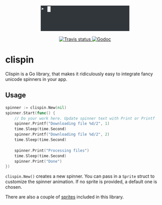 <p align="center">
  <img src="demo.gif">
</p>

<p align="center">
  <a href="https://travis-ci.org/mbrlabs/clispin">
      <img src="https://travis-ci.org/mbrlabs/clispin.svg?branch=master" alt="Travis status">
  </a>
  <a href="https://godoc.org/github.com/mbrlabs/clispin">
      <img src="https://godoc.org/github.com/mbrlabs/clispin?status.svg" alt="Godoc">
  </a>
</p>

# clispin
Clispin is a Go library, that makes it ridiculously easy to integrate fancy unicode spinners in your app.

 ## Usage
```go
spinner := clispin.New(nil)
spinner.Start(func() {
    // Do your work here. Update spinner text with Print or Printf
    spinner.Printf("Downloading file %d/2", 1)
    time.Sleep(time.Second)
    spinner.Printf("Downloading file %d/2", 2)
    time.Sleep(time.Second)

    spinner.Print("Processing files")
    time.Sleep(time.Second)
    spinner.Print("Done")
})
```

```clispin.New()``` creates a new spinner. You can pass in a ```Sprite``` struct to customize the spinner
animation. If no sprite is provided, a default one is chosen.      

There are also a couple of [sprites](https://github.com/mbrlabs/clispin/blob/master/sprite.go) included in this library. 